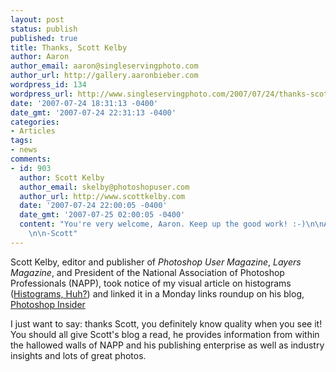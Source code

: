 ```yaml
---
layout: post
status: publish
published: true
title: Thanks, Scott Kelby
author: Aaron
author_email: aaron@singleservingphoto.com
author_url: http://gallery.aaronbieber.com
wordpress_id: 134
wordpress_url: http://www.singleservingphoto.com/2007/07/24/thanks-scott-kelby/
date: '2007-07-24 18:31:13 -0400'
date_gmt: '2007-07-24 22:31:13 -0400'
categories:
- Articles
tags:
- news
comments:
- id: 903
  author: Scott Kelby
  author_email: skelby@photoshopuser.com
  author_url: http://www.scottkelby.com
  date: '2007-07-24 22:00:05 -0400'
  date_gmt: '2007-07-25 02:00:05 -0400'
  content: "You're very welcome, Aaron. Keep up the good work! :-)\n\nAll my best,
    \n\n-Scott"
---
```

Scott Kelby, editor and publisher of _Photoshop User Magazine_,
_Layers Magazine_, and President of the National Association of
Photoshop Professionals (NAPP), took notice of my visual article on
histograms ([Histograms,
Huh?](http://www.singleservingphoto.com/2007/06/03/histograms-huh/)) and
linked it in a Monday links roundup on his blog, [Photoshop
Insider](http://www.scottkelby.com.)

I just want to say: thanks Scott, you definitely know quality when you
see it! You should all give Scott's blog a read, he provides information
from within the hallowed walls of NAPP and his publishing enterprise as
well as industry insights and lots of great photos.
